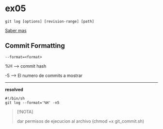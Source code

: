 # ex05

    git log [options] [revision-range] [path]

[Saber mas](https://git-scm.com/docs/git-log)

## Commit Formatting
    --format=<format>

%H --> commit hash

-5 --> El numero de commits a mostrar

---
 **resolved**

    #!/bin/sh
    git log --format='%H' -n5


 >[!NOTA]
   >
   >dar permisos de ejecucion al archivo (chmod +x git_commit.sh)
